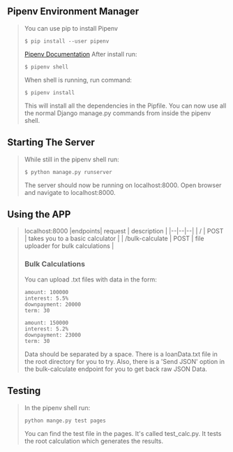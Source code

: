 ## Pipenv Environment Manager

>You can use pip to install Pipenv
>```
>$ pip install --user pipenv
>```
>[Pipenv Documentation](https://pipenv.pypa.io/en/latest/install/)
>After install run:
>```
>$ pipenv shell
>```
>When shell is running, run command:
>```
>$ pipenv install
>```
> This will install all the dependencies in the Pipfile.
> You can now use all the normal Django manage.py commands from inside the pipenv shell.
## Starting The Server
>While still in the pipenv shell run:
>```
>$ python manage.py runserver
>```
>The server should now be running on localhost:8000.
>Open browser and navigate to localhost:8000.

## Using the APP
> localhost:8000
>|endpoints| request | description  |
>|--|--|--|
>| / | POST  | takes you to a basic calculator |
>| /bulk-calculate | POST  | file uploader for bulk calculations |
>### Bulk Calculations
>You can upload .txt files with data in the form:
>```
>amount: 100000 
>interest: 5.5% 
>downpayment: 20000 
>term: 30
>
>amount: 150000 
>interest: 5.2% 
>downpayment: 23000 
>term: 30
>```
>Data should be separated by a space.
>There is a loanData.txt file in the root directory for you to try.
>Also, there is a 'Send JSON' option in the bulk-calculate endpoint for you to get back raw JSON Data.
## Testing
> In the pipenv shell run:
>```
>python mange.py test pages
>```
>You can find the test file in the pages. It's called test_calc.py.
>It tests the root calculation which generates the results.
